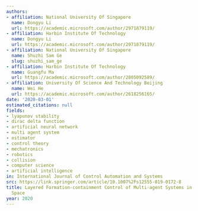 ```yaml
---
authors:
- affiliation: National University Of Singapore
  name: Dongyu Li
  url: https://academic.microsoft.com/author/2971879119/
- affiliation: Harbin Institute Of Technology
  name: Dongyu Li
  url: https://academic.microsoft.com/author/2971879119/
- affiliation: National University Of Singapore
  name: Shuzhi Sam Ge
  slug: shuzhi_sam_ge
- affiliation: Harbin Institute Of Technology
  name: Guangfu Ma
  url: https://academic.microsoft.com/author/2805092589/
- affiliation: University Of Science And Technology Beijing
  name: Wei He
  url: https://academic.microsoft.com/author/2618256165/
date: '2020-03-01'
estimated_citations: null
fields:
- lyapunov stability
- dirac delta function
- artificial neural network
- multi agent system
- estimator
- control theory
- mechatronics
- robotics
- collision
- computer science
- artificial intelligence
in: International Journal of Control Automation and Systems
src: https://link.springer.com/article/10.1007%2Fs12555-019-0172-8
title: Layered Formation-containment Control of Multi-agent Systems in Constrained
  Space
year: 2020
---
```

